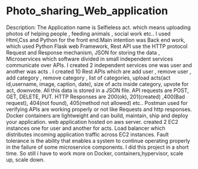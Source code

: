 # Photo_sharing_Web_application

Description:
The Application name is Selfieless act. which means uploading photos of helping people , feeding animals , social work etc..
I used Html,Css and Python for the front end.Main intention was Back end work, which used Python Flask web Framework, Rest API
use the HTTP protocol Request and Response mechanism, JSON for storing the data , Microservices which software divided
in small independent services communicate over APIs. I created 2 independent services one was user and another was acts .
I created 10 Rest APIs which are add user , remove user , add category , remove category , list of categories, upload
acts(act id,username, image, caption, date), size of acts inside category, upvote for act, downvote. All this data is stored in a JSON file.
API requests are POST, GET, DELETE, PUT. HTTP Responses are 200(ok), 201(created) ,400(Bad request), 404(not found), 405(method not allowed) etc..
Postman used for verifying APIs are working properly or not like Requests and http responses. Docker containers are lightweight and can build, maintain,
ship and deploy your application. web application hosted on aws server. created 2 EC2 instances one for user and another for acts. 
Load balancer which distributes incoming application traffic across EC2 instances. Fault tolerance is the ability that enables a system
to continue operating properly in the failure of some microservice components.
I did this project in a short time. So still i have to work  more on Docker, containers,hypervisor, scale up, scale down.
